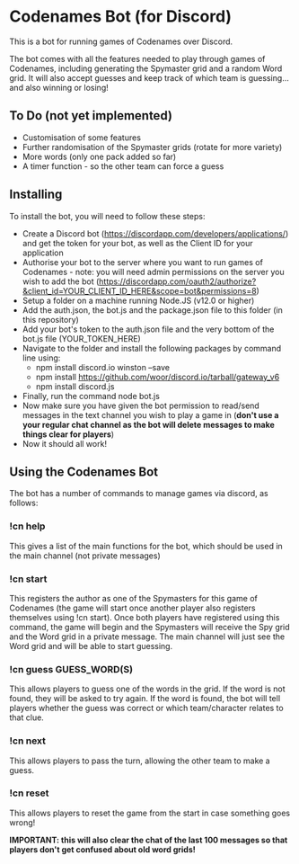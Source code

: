 # Codenames Bot (for Discord)

This is a bot for running games of Codenames over Discord. 

The bot comes with all the features needed to play through games of Codenames, including generating the Spymaster grid and a random Word grid. It will also accept guesses and keep track of which team is guessing... and also winning or losing!

## To Do (not yet implemented)

* Customisation of some features
* Further randomisation of the Spymaster grids (rotate for more variety)
* More words (only one pack added so far)
* A timer function - so the other team can force a guess

## Installing

To install the bot, you will need to follow these steps:

* Create a Discord bot (https://discordapp.com/developers/applications/) and get the token for your bot, as well as the Client ID for your application
* Authorise your bot to the server where you want to run games of Codenames - note: you will need admin permissions on the server you wish to add the bot (https://discordapp.com/oauth2/authorize?&client_id=YOUR_CLIENT_ID_HERE&scope=bot&permissions=8)
* Setup a folder on a machine running Node.JS (v12.0 or higher)
* Add the auth.json, the bot.js and the package.json file to this folder (in this repository)
* Add your bot's token to the auth.json file and the very bottom of the bot.js file (YOUR_TOKEN_HERE)
* Navigate to the folder and install the following packages by command line using:
  * npm install discord.io winston –save
  * npm install https://github.com/woor/discord.io/tarball/gateway_v6
  * npm install discord.js
* Finally, run the command node bot.js
* Now make sure you have given the bot permission to read/send messages in the text channel you wish to play a game in (**don't use a your regular chat channel as the bot will delete messages to make things clear for players**)
* Now it should all work!

## Using the Codenames Bot

The bot has a number of commands to manage games via discord, as follows:

### !cn help
This gives a list of the main functions for the bot, which should be used in the main channel (not private messages)

### !cn start
This registers the author as one of the Spymasters for this game of Codenames (the game will start once another player also registers themselves using !cn start). Once both players have registered using this command, the game will begin and the Spymasters will receive the Spy grid and the Word grid in a private message. The main channel will just see the Word grid and will be able to start guessing.

### !cn guess GUESS_WORD(S)
This allows players to guess one of the words in the grid. If the word is not found, they will be asked to try again. If the word is found, the bot will tell players whether the guess was correct or which team/character relates to that clue.

### !cn next
This allows players to pass the turn, allowing the other team to make a guess.

### !cn reset
This allows players to reset the game from the start in case something goes wrong! 

**IMPORTANT: this will also clear the chat of the last 100 messages so that players don't get confused about old word grids!**
